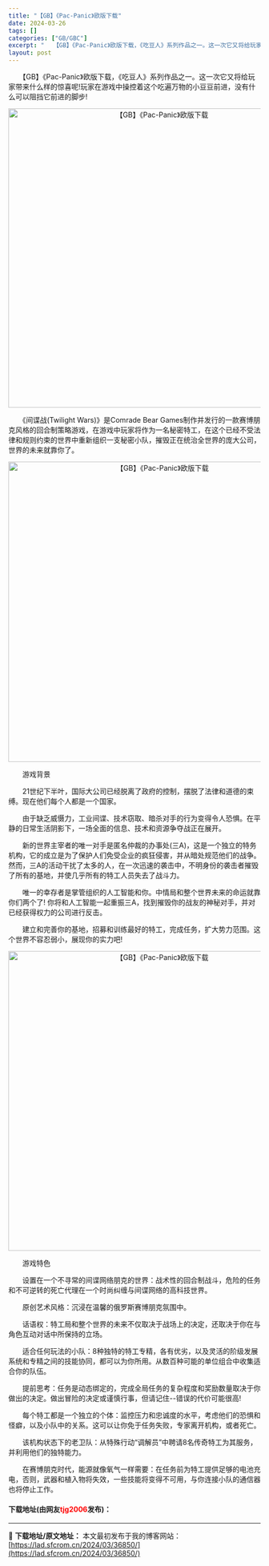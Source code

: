 ```yaml
---
title: "【GB】《Pac-Panic》欧版下载"
date: 2024-03-26
tags: []
categories: ["GB/GBC"]
excerpt: "　　【GB】《Pac-Panic》欧版下载，《吃豆人》系列作品之一。这一次它又将给玩家带来什么样的惊喜呢!玩家在游戏中操控着这个吃遍万物的小豆豆前进，没有什么可以阻挡它前进的脚步! 　　《间谍战(Twilight Wars)》是Comrade Bear Games制作并发行的一款赛博朋克风格的回合制&hellip;"
layout: post
---
```


 <p>　　【GB】《Pac-Panic》欧版下载，《吃豆人》系列作品之一。这一次它又将给玩家带来什么样的惊喜呢!玩家在游戏中操控着这个吃遍万物的小豆豆前进，没有什么可以阻挡它前进的脚步!</p> <p align="center"><img align="" border="0" src="https://lad.sfcrom.cn/wp-content/uploads/2024/03/20240326_660282a1c52ca.png" width="598" alt="【GB】《Pac-Panic》欧版下载" /></p> <p>　　《间谍战(Twilight Wars)》是Comrade Bear Games制作并发行的一款赛博朋克风格的回合制策略游戏，在游戏中玩家将作为一名秘密特工，在这个已经不受法律和规则约束的世界中重新组织一支秘密小队，摧毁正在统治全世界的庞大公司，世界的未来就靠你了。</p> <p align="center"><img align="" border="0" src="https://lad.sfcrom.cn/wp-content/uploads/2024/03/20240326_660282a363400.png" width="600" alt="【GB】《Pac-Panic》欧版下载" /></p> <p>　　游戏背景</p> <p>　　21世纪下半叶，国际大公司已经脱离了政府的控制，摆脱了法律和道德的束缚。现在他们每个人都是一个国家。</p> <p>　　由于缺乏威慑力，工业间谍、技术窃取、暗杀对手的行为变得令人恐惧。在平静的日常生活阴影下，一场全面的信息、技术和资源争夺战正在展开。</p> <p>　　新的世界主宰者的唯一对手是匿名仲裁的办事处(三A)，这是一个独立的特务机构，它的成立是为了保护人们免受企业的疯狂侵害，并从暗处规范他们的战争。然而，三A的活动干扰了太多的人，在一次迅速的袭击中，不明身份的袭击者摧毁了所有的基地，并使几乎所有的特工人员失去了战斗力。</p> <p>　　唯一的幸存者是掌管组织的人工智能和你。中情局和整个世界未来的命运就靠你们两个了! 你将和人工智能一起重振三A，找到摧毁你的战友的神秘对手，并对已经获得权力的公司进行反击。</p> <p>　　建立和完善你的基地，招募和训练最好的特工，完成任务，扩大势力范围。这个世界不容忍弱小，展现你的实力吧!</p> <p align="center"><img align="" border="0" src="https://lad.sfcrom.cn/wp-content/uploads/2024/03/20240326_660282a4d3555.png" width="599" alt="【GB】《Pac-Panic》欧版下载" /></p> <p>　　游戏特色</p> <p>　　设置在一个不寻常的间谍网络朋克的世界：战术性的回合制战斗，危险的任务和不可逆转的死亡代理在一个时尚纠缠与间谍网络的高科技世界。</p> <p>　　原创艺术风格：沉浸在温馨的俄罗斯赛博朋克氛围中。</p> <p>　　话语权：特工局和整个世界的未来不仅取决于战场上的决定，还取决于你在与角色互动对话中所保持的立场。</p> <p>　　适合任何玩法的小队：8种独特的特工专精，各有优劣，以及灵活的阶级发展系统和专精之间的技能协同，都可以为你所用。从数百种可能的单位组合中收集适合你的队伍。</p> <p>　　提前思考：任务是动态绑定的，完成全局任务的复杂程度和奖励数量取决于你做出的决定。做出冒险的决定或谨慎行事，但请记住--错误的代价可能很高!</p> <p>　　每个特工都是一个独立的个体：监控压力和忠诚度的水平，考虑他们的恐惧和怪癖，以及小队中的关系。这可以让你免于任务失败，专家离开机构，或者死亡。</p> <p>　　该机构状态下的老卫队：从特殊行动&ldquo;调解员&rdquo;中聘请8名传奇特工为其服务，并利用他们的独特能力。</p> <p>　　在赛博朋克时代，能源就像氧气一样需要：在任务前为特工提供足够的电池充电，否则，武器和植入物将失效，一些技能将变得不可用，与你连接小队的通信器也将停止工作。</p> <p><h4>下载地址(由网友<font color="red">tjg2006</font>发布)：</h4></p> 

---
📖 **下载地址/原文地址：** 本文最初发布于我的博客网站：[https://lad.sfcrom.cn/2024/03/36850/](https://lad.sfcrom.cn/2024/03/36850/)

